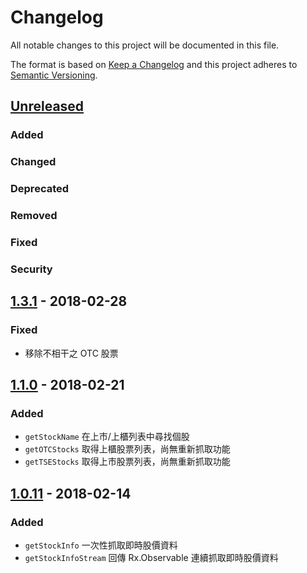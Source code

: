 # Changelog

All notable changes to this project will be documented in this file.

The format is based on [Keep a Changelog](http://keepachangelog.com/en/1.0.0/)
and this project adheres to [Semantic Versioning](http://semver.org/spec/v2.0.0.html).

## [Unreleased]

### Added

### Changed

### Deprecated

### Removed

### Fixed

### Security

## [1.3.1] - 2018-02-28

### Fixed

* 移除不相干之 OTC 股票

## [1.1.0] - 2018-02-21

### Added

* `getStockName` 在上市/上櫃列表中尋找個股
* `getOTCStocks` 取得上櫃股票列表，尚無重新抓取功能
* `getTSEStocks` 取得上市股票列表，尚無重新抓取功能

## [1.0.11] - 2018-02-14

### Added

* `getStockInfo` 一次性抓取即時股價資料
* `getStockInfoStream` 回傳 Rx.Observable 連續抓取即時股價資料

[unreleased]: https://github.com/kaddopur/twse/compare/v1.3.1...HEAD
[1.3.1]: https://github.com/kaddopur/twse/compare/v1.1.0...v1.3.1
[1.1.0]: https://github.com/kaddopur/twse/compare/v1.0.11...v1.1.0
[1.0.11]: https://github.com/kaddopur/twse/compare/v1.0.8...v1.0.11
